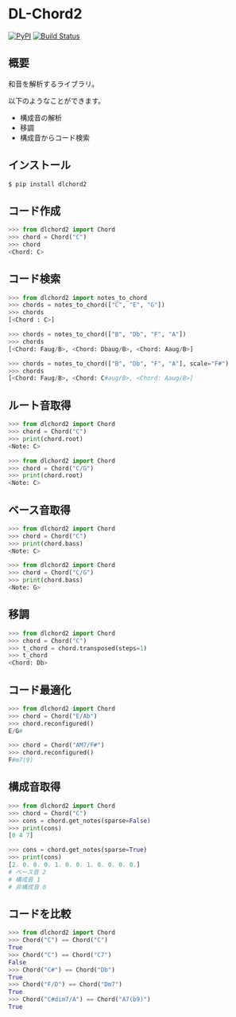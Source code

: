 # DL-Chord2
[![PyPI](https://img.shields.io/pypi/v/dlchord.svg)](https://pypi.org/project/dlchord2)
[![Build Status](https://travis-ci.com/anime-song/DL-Chord.svg?branch=master)](https://travis-ci.com/anime-song/DLChord2)
## 概要
和音を解析するライブラリ。

以下のようなことができます。

- 構成音の解析
- 移調
- 構成音からコード検索

## インストール
```sh
$ pip install dlchord2
```

## コード作成
```python
>>> from dlchord2 import Chord
>>> chord = Chord("C")
>>> chord
<Chord: C>
```

## コード検索
```python
>>> from dlchord2 import notes_to_chord
>>> chords = notes_to_chord(["C", "E", "G"])
>>> chords
[<Chord : C>]

>>> chords = notes_to_chord(["B", "Db", "F", "A"])
>>> chords
[<Chord: Faug/B>, <Chord: Dbaug/B>, <Chord: Aaug/B>]

>>> chords = notes_to_chord(["B", "Db", "F", "A"], scale="F#")
>>> chords
[<Chord: Faug/B>, <Chord: C#aug/B>, <Chord: Aaug/B>]
```

## ルート音取得
```python
>>> from dlchord2 import Chord
>>> chord = Chord("C")
>>> print(chord.root)
<Note: C>

>>> from dlchord2 import Chord
>>> chord = Chord("C/G")
>>> print(chord.root)
<Note: C>

```

## ベース音取得
```python
>>> from dlchord2 import Chord
>>> chord = Chord("C")
>>> print(chord.bass)
<Note: C>

>>> from dlchord2 import Chord
>>> chord = Chord("C/G")
>>> print(chord.bass)
<Note: G>

```


## 移調
```python
>>> from dlchord2 import Chord
>>> chord = Chord("C")
>>> t_chord = chord.transposed(steps=1)
>>> t_chord
<Chord: Db>
```

## コード最適化
```python
>>> from dlchord2 import Chord
>>> chord = Chord("E/Ab")
>>> chord.reconfigured()
E/G#

>>> chord = Chord("AM7/F#")
>>> chord.reconfigured()
F#m7(9)
```


## 構成音取得
```python
>>> from dlchord2 import Chord
>>> chord = Chord("C")
>>> cons = chord.get_notes(sparse=False)
>>> print(cons)
[0 4 7]

>>> cons = chord.get_notes(sparse=True)
>>> print(cons)
[2. 0. 0. 0. 1. 0. 0. 1. 0. 0. 0. 0.]
# ベース音 2
# 構成音 1
# 非構成音 0
```

## コードを比較
```python
>>> from dlchord2 import Chord
>>> Chord("C") == Chord("C")
True
>>> Chord("C") == Chord("C7")
False
>>> Chord("C#") == Chord("Db")
True
>>> Chord("F/D") == Chord("Dm7")
True
>>> Chord("C#dim7/A") == Chord("A7(b9)")
True
```
